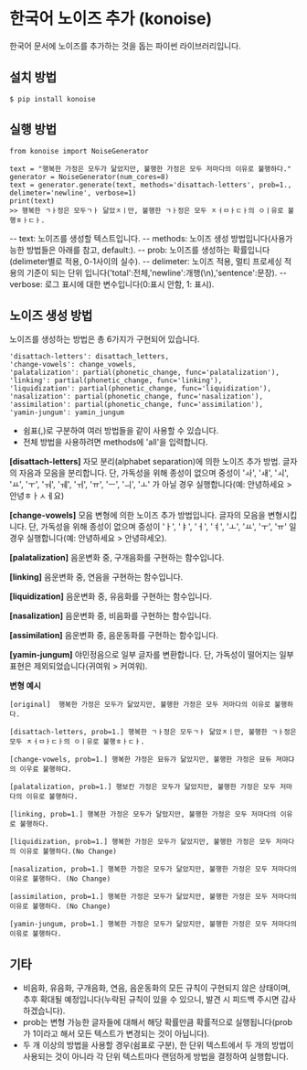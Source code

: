 # 한국어 노이즈 추가 (konoise)
한국어 문서에 노이즈를 추가하는 것을 돕는 파이썬 라이브러리입니다.

## 설치 방법
```
$ pip install konoise
```

## 실행 방법
```
from konoise import NoiseGenerator

text = "행복한 가정은 모두가 닮았지만, 불행한 가정은 모두 저마다의 이유로 불행하다."
generator = NoiseGenerator(num_cores=8)
text = generator.generate(text, methods='disattach-letters', prob=1., delimeter='newline', verbose=1)
print(text)
>> 행복한 ㄱㅏ정은 모두ㄱㅏ 닮았ㅈㅣ만, 불행한 ㄱㅏ정은 모두 ㅈㅓㅁㅏㄷㅏ의 ㅇㅣ유로 불행ㅎㅏㄷㅏ.
```
-- text: 노이즈를 생성할 텍스트입니다.
-- methods: 노이즈 생성 방법입니다(사용가능한 방법들은 아래를 참고, default:).
-- prob: 노이즈를 생성하는 확률입니다(delimeter별로 적용, 0-1사이의 실수).
-- delimeter: 노이즈 적용, 멀티 프로세싱 적용의 기준이 되는 단위 입니다('total':전체,'newline':개행(\n),'sentence':문장).
-- verbose: 로그 표시에 대한 변수입니다(0:표시 안함, 1: 표시).

## 노이즈 생성 방법
노이즈를 생성하는 방법은 총 6가지가 구현되어 있습니다.
```
'disattach-letters': disattach_letters,
'change-vowels': change_vowels,
'palatalization': partial(phonetic_change, func='palatalization'),
'linking': partial(phonetic_change, func='linking'),
'liquidization': partial(phonetic_change, func='liquidization'),
'nasalization': partial(phonetic_change, func='nasalization'),
'assimilation': partial(phonetic_change, func='assimilation'),
'yamin-jungum': yamin_jungum
```
- 쉼표(,)로 구분하여 여러 방법들을 같이 사용할 수 있습니다.
- 전체 방법을 사용하려면 methods에 'all'을 입력합니다.

**[disattach-letters]** 자모 분리(alphabet separation)에 의한 노이즈 추가 방법. 글자의 자음과 모음을 분리합니다. 단, 가독성을 위해 종성이 없으며 중성이  'ㅘ', 'ㅙ', 'ㅚ', 'ㅛ', 'ㅜ', 'ㅝ', 'ㅞ', 'ㅟ', 'ㅠ', 'ㅡ', 'ㅢ', 'ㅗ' 가 아닐 경우 실행합니다(예: 안녕하세요 > 안녕ㅎㅏㅅㅔ요)

**[change-vowels]** 모음 변형에 의한 노이즈 추가 방법입니다. 글자의 모음을 변형시킵니다. 단, 가독성을 위해 종성이 없으며 중성이 'ㅏ', 'ㅑ', 'ㅓ', 'ㅕ', 'ㅗ', 'ㅛ', 'ㅜ', 'ㅠ' 일 경우 실행합니다(예: 안녕하세요 > 안녕햐세오).

**[palatalization]** 음운변화 중, 구개음화를 구현하는 함수입니다.

**[linking]** 음운변화 중, 연음을 구현하는 함수입니다.

**[liquidization]** 음운변화 중, 유음화를 구현하는 함수입니다.

**[nasalization]** 음운변화 중, 비음화를 구현하는 함수입니다.

**[assimilation]** 음운변화 중, 음운동화를 구현하는 함수입니다.

**[yamin-jungum]** 야민정음으로 일부 글자를 변환합니다. 단, 가독성이 떨어지는 일부 표현은 제외되었습니다(귀여워 > 커여워).



**변형 예시**
```
[original]  행복한 가정은 모두가 닮았지만, 불행한 가정은 모두 저마다의 이유로 불행하다.

[disattach-letters, prob=1.] 행복한 ㄱㅏ정은 모두ㄱㅏ 닮았ㅈㅣ만, 불행한 ㄱㅏ정은 모두 ㅈㅓㅁㅏㄷㅏ의 ㅇㅣ유로 불행ㅎㅏㄷㅏ.

[change-vowels, prob=1.] 행복한 갸정은 묘듀갸 닮았지만, 불행한 갸정은 묘듀 져먀댜의 이우료 불행햐댜.

[palatalization, prob=1.] 행보칸 가정은 모두가 닮았지만, 불행한 가정은 모두 저마다의 이유로 불행하다.

[linking, prob=1.] 행복한 가정은 모두가 달맜지만, 불행한 가정은 모두 저마다의 이유로 불행하다.

[liquidization, prob=1.] 행복한 가정은 모두가 닮았지만, 불행한 가정은 모두 저마다의 이유로 불행하다.(No Change)

[nasalization, prob=1.] 행복한 가정은 모두가 닮았지만, 불행한 가정은 모두 저마다의 이유로 불행하다. (No Change)

[assimilation, prob=1.] 행복한 가정은 모두가 닮았지만, 불행한 가정은 모두 저마다의 이유로 불행하다. (No Change)

[yamin-jungum, prob=1.] 행복한 가정은 모두가 닮았지만, 불행한 가정은 모두 저마다의 이윾로 불행하다.
```

## 기타
- 비음화, 유음화, 구개음화, 연음, 음운동화의 모든 규칙이 구현되지 않은 상태이며, 추후 확대될 예정입니다(누락된 규칙이 있을 수 있으니, 발견 시 피드백 주시면 감사하겠습니다).
- prob는 변형 가능한 글자들에 대해서 해당 확률만큼 확률적으로 실행됩니다(prob가 1이라고 해서 모든 텍스트가 변경되는 것이 아닙니다).
- 두 개 이상의 방법을 사용할 경우(쉼표로 구분), 한 단위 텍스트에서 두 개의 방법이 사용되는 것이 아니라 각 단위 텍스트마다 랜덤하게 방법을 결정하여 실행합니다. 
